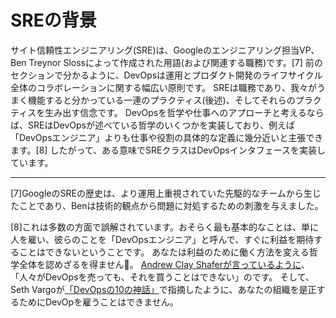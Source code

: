 # SREの背景

サイト信頼性エンジニアリング(SRE)は、Googleのエンジニアリング担当VP、Ben Treynor Slossによって作成された用語(および関連する職務)です。[7]
前のセクションで分かるように、DevOpsは運用とプロダクト開発のライフサイクル全体のコラボレーションに関する幅広い原則です。
SREは職務であり、我々がうまく機能すると分かっている一連のプラクティス(後述)、そしてそれらのプラクティスを生み出す信念です。
DevOpsを哲学や仕事へのアプローチと考えるならば、SREはDevOpsが述べている哲学のいくつかを実装しており、例えば 「DevOpsエンジニア」よりも仕事や役割の具体的な定義に幾分近いと主張できます。[8]
したがって、ある意味でSREクラスはDevOpsインタフェースを実装しています。

----------
[7]GoogleのSREの歴史は、より運用上重視されていた先駆的なチームから生じたことであり、Benは技術的観点から問題に対処するための刺激を与えました。

[8]これは多数の方面で誤解されています。おそらく最も基本的なことは、単に人を雇い、彼らのことを「DevOpsエンジニア」と呼んで、すぐに利益を期待することはできないということです。
あなたは利益のために働く方法を変える哲学全体を認めざるを得ません。
[Andrew Clay Shaferが言っているように](http://bit.ly/2sy7UVI)、「人々がDevOpsを売っても、それを買うことはできない」のです。
そして、Seth Vargoが[「DevOpsの10の神話」](http://bit.ly/2HcHmP1)で指摘したように、あなたの組織を是正するためにDevOpを雇うことはできません。